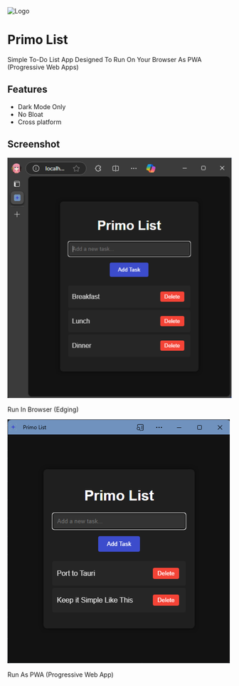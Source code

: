 
![Logo](https://raw.githubusercontent.com/g4mless/primolist/refs/heads/main/icons/favicon.ico)

# Primo List

Simple To-Do List App Designed To Run On Your Browser As PWA (Progressive Web Apps)


## Features

- Dark Mode Only
- No Bloat
- Cross platform


## Screenshot

![Screenshot](https://github.com/g4mless/primolist/blob/main/primolist%20app.png?raw=true)

Run In Browser (Edging)

![Screenshot](https://github.com/g4mless/primolist/blob/main/primolist%20pwa.png?raw=true)

Run As PWA (Progressive Web App)

